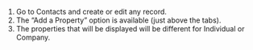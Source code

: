 1.  Go to Contacts and create or edit any record.
2.  The “Add a Property” option is available (just above the tabs).
3.  The properties that will be displayed will be different for
    Individual or Company.
